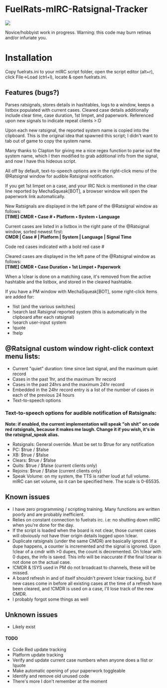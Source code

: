 # FuelRats-mIRC-Ratsignal-Tracker
![](http://i.imgur.com/7blMJrh.png)

Novice/hobbyist work in progress. Warning: this code may burn retinas and/or infuriate you.

# Installation
Copy fuelrats.ini to your mIRC script folder, open the script editor (alt+r), click File->Load (ctrl+l), locate & open fuelrats.ini.

## Features (bugs?)
Parses ratsignals, stores details in hashtables, logs to a window, keeps a listbox populated with current cases.
  Cleared case details additionally include clear time, case duration, 1st limpet, and paperwork. Referenced upon new signals to indicate repeat clients >:D

Upon each new ratsignal, the reported system name is copied into the clipboard. This is the original idea that spawned this script; I didn't want to tab out of game to copy the system name.   

Many thanks to Clapton for giving me a nice regex function to parse out the system name, which I then modified to grab additional info from the signal, and now I have this hideous script.

All off by default, text-to-speech options are in the right-click menu of the @Ratsignal window for audible Ratsignal notification.

If you get 1st limpet on a case, and your IRC Nick is mentioned in the clear line reported by MechaSqueak[BOT], a browser window will open the paperwork link automatically.

New Ratsignals are displayed in the left pane of the @Ratsignal window as follows:   
 **[TIME] CMDR • Case # • Platform • System • Language**

Current cases are listed in a listbox in the right pane of the @Ratsignal window, sorted newest first:   
 **CMDR | Case # | Platform | System | Language | Signal Time**

Code red cases indicated with a bold red case #    

Cleared cases are displayed in the left pane of the @Ratsignal window as follows:   
 **[TIME] CMDR • Case Duration • 1st Limpet • Paperwork**

When a !clear is done on a matching case, it's removed from the active hashtable and the listbox, and stored in the cleared hashtable.

If you have a PM window with MechaSqueak[BOT], some right-click items are added for:
- !list (and the various switches)
- !search last Ratsignal reported system (this is automatically in the clipboard after each ratsignal)
- !search user-input system
- !quote
- !help

## @Ratsignal custom window right-click context menu lists:
- Current "quiet" duration: time since last signal, and the maximum quiet record
- Cases in the past 1hr, and the maximum 1hr record
- Cases in the past 24hrs and the maximum 24hr record
- Embedded in the 24hr record entry is a list of the number of cases in each of the previous 24 hours
- Text-to-speech options

### Text-to-speech options for audible notification of Ratsignals:
**Note: if enabled, the current implementation will speak "oh shit" on code red ratsignals, because it makes me laugh. Change it if you wish, it's in the ratsignal_speak alias.**
- Ratsignals: General override. Must be set to $true for any notification
- PC: $true / $false
- XB: $true / $false
- Clears: $true / $false
- Quits: $true / $false (current clients only)
- Rejoins: $true / $false (current clients only)
- Speak Volume: on my system, the TTS is rather loud at full volume. mIRC can set volume, so it can be specified here. The scale is 0-65535.

## Known issues
- I have zero programming / scripting training. Many functions are written poorly and are probably inefficient.
- Relies on constant connection to fuelrats irc. i.e: no shutting down mIRC when you're done for the day.
- If the script is loaded when the board is not clear, those current cases will obviously not have thier origin details logged upon !clear.
- Duplicate ratsignals (under the same CMDR) are basically ignored. If a dupe happens, a counter is incremented and the signal is ignored. Upon !clear of a cmdr with >0 dupes, the count is decremented. On !clear with 0 dupes, the info is saved. This info will be inaccurate if the final !clear is not done on the actual case.
- !CMDR & !SYS used in PM do not broadcast to channels, these will be missed.
- A board refresh in and of itself shouldn't prevent !clear tracking, but if new cases come in before all existing cases at the time of a refresh have been cleared, and !CMDR is used on a case, I'll lose track of the new CMDR.
- I probably forgot some things as well

## Unknown issues
- Likely exist

#### TODO
- Code Red update tracking
- Platform update tracking
- Verify and update current case numbers when anyone does a !list or !quote
- Make automatic opening of your paperwork toggleable
- Identify and remove old unused code
- There's more I don't remember at the moment
